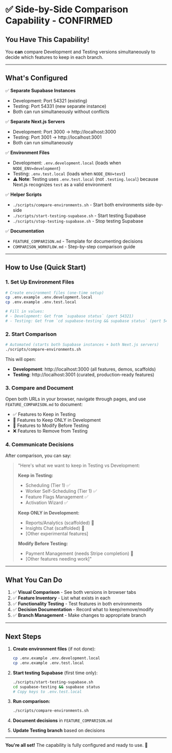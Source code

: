 # ✅ Side-by-Side Comparison Capability - CONFIRMED

## You Have This Capability!

You **can** compare Development and Testing versions simultaneously to decide which features to keep in each branch.

---

## What's Configured

✅ **Separate Supabase Instances**
- Development: Port 54321 (existing)
- Testing: Port 54331 (new separate instance)
- Both can run simultaneously without conflicts

✅ **Separate Next.js Servers**
- Development: Port 3000 → http://localhost:3000
- Testing: Port 3001 → http://localhost:3001
- Both can run simultaneously

✅ **Environment Files**
- Development: `.env.development.local` (loads when `NODE_ENV=development`)
- Testing: `.env.test.local` (loads when `NODE_ENV=test`)
- ⚠️ **Note**: Testing uses `.env.test.local` (not `.testing.local`) because Next.js recognizes `test` as a valid environment

✅ **Helper Scripts**
- `./scripts/compare-environments.sh` - Start both environments side-by-side
- `./scripts/start-testing-supabase.sh` - Start testing Supabase
- `./scripts/stop-testing-supabase.sh` - Stop testing Supabase

✅ **Documentation**
- `FEATURE_COMPARISON.md` - Template for documenting decisions
- `COMPARISON_WORKFLOW.md` - Step-by-step comparison guide

---

## How to Use (Quick Start)

### 1. Set Up Environment Files

```bash
# Create environment files (one-time setup)
cp .env.example .env.development.local
cp .env.example .env.test.local

# Fill in values:
# - Development: Get from `supabase status` (port 54321)
# - Testing: Get from `cd supabase-testing && supabase status` (port 54331)
```

### 2. Start Comparison

```bash
# Automated (starts both Supabase instances + both Next.js servers)
./scripts/compare-environments.sh
```

This will open:
- **Development**: http://localhost:3000 (all features, demos, scaffolds)
- **Testing**: http://localhost:3001 (curated, production-ready features)

### 3. Compare and Document

Open both URLs in your browser, navigate through pages, and use `FEATURE_COMPARISON.md` to document:
- ✅ Features to Keep in Testing
- 🚧 Features to Keep ONLY in Development
- 🔄 Features to Modify Before Testing
- ❌ Features to Remove from Testing

### 4. Communicate Decisions

After comparison, you can say:

> "Here's what we want to keep in Testing vs Development:
> 
> **Keep in Testing:**
> - Scheduling (Tier 1) ✅
> - Worker Self-Scheduling (Tier 1) ✅
> - Feature Flags Management ✅
> - Activation Wizard ✅
> 
> **Keep ONLY in Development:**
> - Reports/Analytics (scaffolded) 🚧
> - Insights Chat (scaffolded) 🚧
> - [Other experimental features]
> 
> **Modify Before Testing:**
> - Payment Management (needs Stripe completion) 🔄
> - [Other features needing work]"

---

## What You Can Do

1. ✅ **Visual Comparison** - See both versions in browser tabs
2. ✅ **Feature Inventory** - List what exists in each
3. ✅ **Functionality Testing** - Test features in both environments
4. ✅ **Decision Documentation** - Record what to keep/remove/modify
5. ✅ **Branch Management** - Make changes to appropriate branch

---

## Next Steps

1. **Create environment files** (if not done):
   ```bash
   cp .env.example .env.development.local
   cp .env.example .env.test.local
   ```

2. **Start testing Supabase** (first time only):
   ```bash
   ./scripts/start-testing-supabase.sh
   cd supabase-testing && supabase status
   # Copy keys to .env.test.local
   ```

3. **Run comparison:**
   ```bash
   ./scripts/compare-environments.sh
   ```

4. **Document decisions** in `FEATURE_COMPARISON.md`

5. **Update Testing branch** based on decisions

---

**You're all set!** The capability is fully configured and ready to use. 🎉

